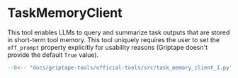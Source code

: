 # TaskMemoryClient

This tool enables LLMs to query and summarize task outputs that are stored in short-term tool memory. This tool uniquely requires the user to set the `off_prompt` property explicitly for usability reasons (Griptape doesn't provide the default `True` value).

```python
--8<-- "docs/griptape-tools/official-tools/src/task_memory_client_1.py"
```
